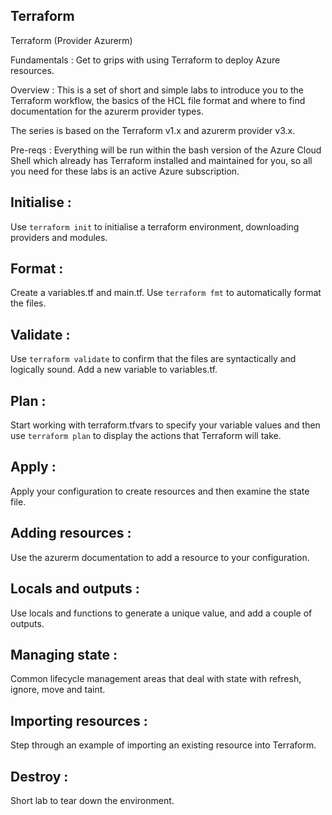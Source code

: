 ## Terraform
Terraform (Provider Azurerm)

Fundamentals :
Get to grips with using Terraform to deploy Azure resources.

Overview :
This is a set of short and simple labs to introduce you to the Terraform workflow, the basics of the HCL file format and where to find documentation for the azurerm provider types.

The series is based on the Terraform v1.x and azurerm provider v3.x.

Pre-reqs :
Everything will be run within the bash version of the Azure Cloud Shell which already has Terraform installed and maintained for you, so all you need for these labs is an active Azure subscription.

Initialise :
-----------
Use `terraform init` to initialise a terraform environment, downloading providers and modules.

Format :
--------
Create a variables.tf and main.tf. Use `terraform fmt` to automatically format the files.

Validate :
----------
Use `terraform validate` to confirm that the files are syntactically and logically sound. Add a new variable to variables.tf.

Plan :
-------
Start working with terraform.tfvars to specify your variable values and then use `terraform plan` to display the actions that Terraform will take.

Apply :
--------
Apply your configuration to create resources and then examine the state file.

Adding resources :
------------------
Use the azurerm documentation to add a resource to your configuration.

Locals and outputs :
--------------------
Use locals and functions to generate a unique value, and add a couple of outputs.

Managing state :
----------------
Common lifecycle management areas that deal with state with refresh, ignore, move and taint.

Importing resources :
---------------------
Step through an example of importing an existing resource into Terraform.

Destroy :
----------
Short lab to tear down the environment.
